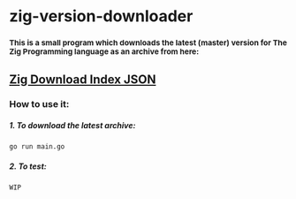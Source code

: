 # zig-version-downloader

### <sub> This is a small program which downloads the latest (master) version for **The Zig Programming language** as an archive from here:</sub>
[Zig Download Index JSON](https://ziglang.org/download/index.json)
------------------------------------------------------------------


### How to use it:

##### 1. To download the latest archive:
```
go run main.go
```

##### 2. To test:
```
WIP
```
